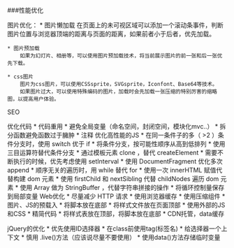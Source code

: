 ###性能优化

图片优化：
	* 图片懒加载
		在页面上的未可视区域可以添加一个滚动条事件，判断图片位置与浏览器顶端的距离与页面的距离，如果前者小于后者，优先加载。
	
	* 图片预加载
		如果为幻灯片、相册等，可以使用图片预加载技术，将当前展示图片的前一张和后一张优先下载。
	
	* css图片
		图片为css图片，可以使用CSSsprite，SVGsprite，Iconfont、Base64等技术。
		如果图片过大，可以使用特殊编码的图片，加载时会先加载一张压缩的特别厉害的缩略图，以提高用户体验。
SEO

优化代码
	* 代码重用
	* 避免全局变量（命名空间，封闭空间，模块化mvc..）
	* 拆分函数避免函数过于臃肿
	* 注释
优化高性能的JS
	* 在同一条件子的多（ >2 ）条件分支时，使用 switch 优于 if
	* 将条件分支，按可能性顺序从高到低排列 
	* 使用三目运算符替代条件分支 
	* 通过模板元素 clone ，替代 createElement
	* 需要不断执行的时候，优先考虑使用 setInterval
	* 使用 DocumentFragment 优化多次 append
	* 顺序无关的遍历时，用 while 替代 for
	* 使用一次 innerHTML 赋值代替构建 dom 元素
	* 使用 firstChild 和 nextSibling 代替 childNodes 遍历 dom 元素 
	* 使用 Array 做为 StringBuffer ，代替字符串拼接的操作 
	* 将循环控制量保存到局部变量
Web优化
	* 尽量减少 HTTP 请求
	* 使用浏览器缓存
	* 使用压缩组件
	* 图片、JS的预载入
	* 将脚本放在底部
	* 将样式文件放在页面顶部
	* 使用外部的JS和CSS
	* 精简代码
	* 将样式表放在顶部，将脚本放在底部
	* CDN托管，data缓存 

jQuery的优化
	* 优先使用ID选择器
	* 在class前使用tag(标签名)
	* 给选择器一个上下文
	* 慎用 .live()方法（应该说尽量不要使用）
	* 使用data()方法存储临时变量


	
	
	
	
